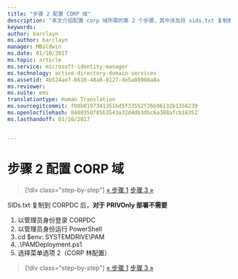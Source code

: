 ```yaml
---
title: "步骤 2 配置 CORP 域"
description: "本文介绍配置 corp 域所需的第 2 个步骤，其中涉及将 sids.txt 复制到 CORPDC 后运行一个脚本"
keywords: 
author: barclayn
ms.author: barclayn
manager: MBaldwin
ms.date: 01/10/2017
ms.topic: article
ms.service: microsoft-identity-manager
ms.technology: active-directory-domain-services
ms.assetid: 4b524ae7-6610-40a0-8127-de5a08988a8a
ms.reviewer: 
ms.suite: ems
translationtype: Human Translation
ms.sourcegitcommit: f08b0197341351bd5f33552f26b96132b1356239
ms.openlocfilehash: 8480350f85b3543a32d4db3dbc6a388afcb16352
ms.lasthandoff: 01/10/2017


---
```


# <a name="step-2-configuring-the-corp-domain"></a>步骤 2 配置 CORP 域

>[!div class="step-by-step"]
[« 步骤 1](sp1-step1-configuring-priv-domain.md)
[步骤 3 »](sp1-step3-installing-configuring-sql.md)

SIDs.txt 复制到 CORPDC 后，**对于 PRIVOnly 部署不需要**

1. 以管理员身份登录 CORPDC
2. 以管理员身份运行 PowerShell
3. cd $env: SYSTEMDRIVE\PAM
4. .\PAMDeployment.ps1
5. 选择菜单选项 2（CORP 林配置）

>[!div class="step-by-step"]
[« 步骤 1](sp1-step1-configuring-priv-domain.md)
[步骤 3 »](sp1-step3-installing-configuring-sql.md)

